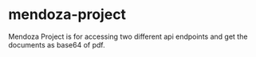 # mendoza-project
Mendoza Project is for accessing two different api endpoints and get the documents as base64 of pdf.
